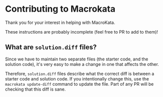 # Contributing to Macrokata

Thank you for your interest in helping with MacroKata.

These instructions are probably incomplete (feel free to PR to add to them)!

## What are `solution.diff` files?

Since we have to maintain two separate files (the starter code, and the solution code),
it's very easy to make a change in one that affects the other.

Therefore, `solution.diff` files describe what the correct diff is between a starter
code and solution code. If you intentionally change this, use the `macrokata update-diff`
command to update the file. Part of any PR will be checking that this diff is sane.
